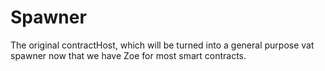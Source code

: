 # Spawner

The original contractHost, which will be turned into a general purpose
vat spawner now that we have Zoe for most smart contracts.

